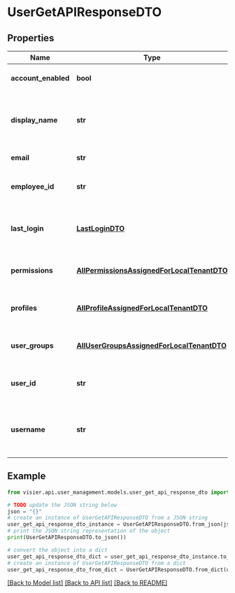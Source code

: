 # UserGetAPIResponseDTO


## Properties

Name | Type | Description | Notes
------------ | ------------- | ------------- | -------------
**account_enabled** | **bool** | If false, the user account is disabled. | [optional] 
**display_name** | **str** | An identifiable name to display within Visier. For example, \&quot;John Smith\&quot;. | [optional] 
**email** | **str** | The user&#39;s email address. | [optional] 
**employee_id** | **str** | If applicable, and if available, the user employee ID in the data. | [optional] 
**last_login** | [**LastLoginDTO**](LastLoginDTO.md) | An object that represents the time that the user last logged into Visier. | [optional] 
**permissions** | [**AllPermissionsAssignedForLocalTenantDTO**](AllPermissionsAssignedForLocalTenantDTO.md) | A list of objects representing the user&#39;s permissions. | [optional] 
**profiles** | [**AllProfileAssignedForLocalTenantDTO**](AllProfileAssignedForLocalTenantDTO.md) | A list of objects representing the list of available profiles. | [optional] 
**user_groups** | [**AllUserGroupsAssignedForLocalTenantDTO**](AllUserGroupsAssignedForLocalTenantDTO.md) | A list of objects representing the available user groups. | [optional] 
**user_id** | **str** | The unique identifier associated with the user. | [optional] 
**username** | **str** | The user&#39;s username. This is typically the user&#39;s email, such as john@jupiter.com. | [optional] 

## Example

```python
from visier.api.user_management.models.user_get_api_response_dto import UserGetAPIResponseDTO

# TODO update the JSON string below
json = "{}"
# create an instance of UserGetAPIResponseDTO from a JSON string
user_get_api_response_dto_instance = UserGetAPIResponseDTO.from_json(json)
# print the JSON string representation of the object
print(UserGetAPIResponseDTO.to_json())

# convert the object into a dict
user_get_api_response_dto_dict = user_get_api_response_dto_instance.to_dict()
# create an instance of UserGetAPIResponseDTO from a dict
user_get_api_response_dto_from_dict = UserGetAPIResponseDTO.from_dict(user_get_api_response_dto_dict)
```
[[Back to Model list]](../README.md#documentation-for-models) [[Back to API list]](../README.md#documentation-for-api-endpoints) [[Back to README]](../README.md)


